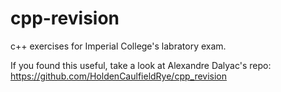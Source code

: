 # cpp-revision

c++ exercises for Imperial College's labratory exam.

If you found this useful, take a look at Alexandre Dalyac's repo: https://github.com/HoldenCaulfieldRye/cpp_revision
